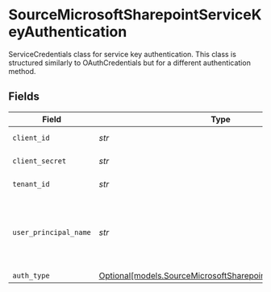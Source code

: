 # SourceMicrosoftSharepointServiceKeyAuthentication

ServiceCredentials class for service key authentication.
This class is structured similarly to OAuthCredentials but for a different authentication method.


## Fields

| Field                                                                                                                                                                                  | Type                                                                                                                                                                                   | Required                                                                                                                                                                               | Description                                                                                                                                                                            |
| -------------------------------------------------------------------------------------------------------------------------------------------------------------------------------------- | -------------------------------------------------------------------------------------------------------------------------------------------------------------------------------------- | -------------------------------------------------------------------------------------------------------------------------------------------------------------------------------------- | -------------------------------------------------------------------------------------------------------------------------------------------------------------------------------------- |
| `client_id`                                                                                                                                                                            | *str*                                                                                                                                                                                  | :heavy_check_mark:                                                                                                                                                                     | Client ID of your Microsoft developer application                                                                                                                                      |
| `client_secret`                                                                                                                                                                        | *str*                                                                                                                                                                                  | :heavy_check_mark:                                                                                                                                                                     | Client Secret of your Microsoft developer application                                                                                                                                  |
| `tenant_id`                                                                                                                                                                            | *str*                                                                                                                                                                                  | :heavy_check_mark:                                                                                                                                                                     | Tenant ID of the Microsoft SharePoint user                                                                                                                                             |
| `user_principal_name`                                                                                                                                                                  | *str*                                                                                                                                                                                  | :heavy_check_mark:                                                                                                                                                                     | Special characters such as a period, comma, space, and the at sign (@) are converted to underscores (_). More details: https://learn.microsoft.com/en-us/sharepoint/list-onedrive-urls |
| `auth_type`                                                                                                                                                                            | [Optional[models.SourceMicrosoftSharepointSchemasAuthType]](../models/sourcemicrosoftsharepointschemasauthtype.md)                                                                     | :heavy_minus_sign:                                                                                                                                                                     | N/A                                                                                                                                                                                    |